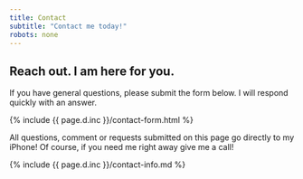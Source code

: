```yaml
---
title: Contact 
subtitle: "Contact me today!"
robots: none
---
```

## Reach out. I am here for you.  

If you have general questions, please submit the form below. I will respond quickly with an answer.  

{% include {{ page.d.inc }}/contact-form.html %}

All questions, comment or requests submitted on this page go directly to my iPhone!
Of course, if you need me right away give me a call!  

{% include {{ page.d.inc }}/contact-info.md %}
